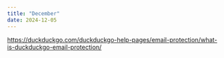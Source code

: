 ```yaml
---
title: "December"
date: 2024-12-05
---
```



https://duckduckgo.com/duckduckgo-help-pages/email-protection/what-is-duckduckgo-email-protection/
